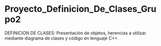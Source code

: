 # Proyecto_Definicion_De_Clases_Grupo2
DEFINICION DE CLASES: Presentación de objetos, herencias a utilizar mediante diagrama de clases y código en lenguaje C++.
